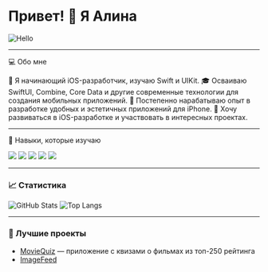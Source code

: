# Привет! 👋 Я Алина

![Hello](https://media.giphy.com/media/3o7abKhOpu0NwenH3O/giphy.gif)

---

💻 Обо мне

🌟 Я начинающий iOS-разработчик, изучаю Swift и UIKit.
🎓 Осваиваю SwiftUI, Combine, Core Data и другие современные технологии для создания мобильных приложений.
📱 Постепенно нарабатываю опыт в разработке удобных и эстетичных приложений для iPhone.
🚀 Хочу развиваться в iOS-разработке и участвовать в интересных проектах.

---

🚀 Навыки, которые изучаю

<img src="https://img.shields.io/badge/Swift-%23FA7343.svg?style=for-the-badge&logo=swift&logoColor=white" /> 
<img src="https://img.shields.io/badge/SwiftUI-%2302569B.svg?style=for-the-badge&logo=swift&logoColor=white" /> 
<img src="https://img.shields.io/badge/UIKit-%23EE4C2C.svg?style=for-the-badge&logo=apple&logoColor=white" /> 
<img src="https://img.shields.io/badge/Xcode-%231575F9.svg?style=for-the-badge&logo=xcode&logoColor=white" /> 
<img src="https://img.shields.io/badge/Figma-%23F24E1E.svg?style=for-the-badge&logo=figma&logoColor=white" />

---

### 📈 Статистика

![GitHub Stats](https://github-readme-stats.vercel.app/api?username=Fortovaya&show_icons=true&theme=radical)
![Top Langs](https://github-readme-stats.vercel.app/api/top-langs/?username=Fortovaya&layout=compact&theme=radical)

---

### 🌟 Лучшие проекты
- [MovieQuiz](https://github.com/Fortovaya/MovieQuiz) — приложение с квизами о фильмах из топ-250 рейтинга
- [ImageFeed](https://github.com/Fortovaya/ImageFeed)

